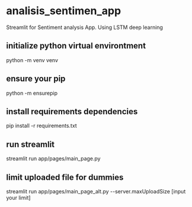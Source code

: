 # analisis_sentimen_app
Streamlit for Sentiment analysis App.
Using LSTM deep learning 

## initialize python virtual environtment
python -m venv venv

## ensure your pip
python -m ensurepip

## install requirements dependencies
pip install -r requirements.txt


## run streamlit
streamlit run app/pages/main_page.py

## limit uploaded file for dummies
streamlit run app/pages/main_page_alt.py --server.maxUploadSize [input your limit]

